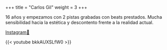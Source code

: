 +++
title = "Carlos Gil"
weight = 3
+++


16 años y empezamos con 2 pistas grabadas con beats prestados. Mucha sensibilidad hacia la estética y descontento frente a la realidad actual.

[Instagram📸](https://www.instagram.com/carlosgselfa/)




{{< youtube bkkAUXSLfW0 >}}
